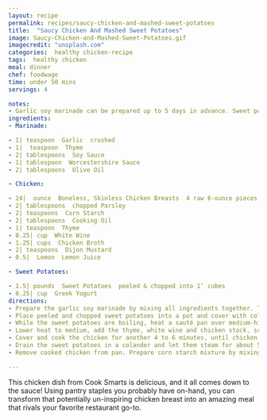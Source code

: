 ```yaml
---
layout: recipe
permalink: recipes/saucy-chicken-and-mashed-sweet-potatoes
title:  "Saucy Chicken And Mashed Sweet Potatoes"
image: Saucy-Chicken-and-Mashed-Sweet-Potatoes.gif
imagecredit: "unsplash.com"
categories:  healthy chicken-recipe
tags:  healthy chicken
meal: dinner
chef: foodwage
time: under 50 mins
servings: 4

notes:
- Garlic soy marinade can be prepared up to 5 days in advance. Sweet potatoes can be peeled and chopped up to 3 days in advance. Marinating the chicken can be done up to 2 days in advance.
ingredients:
- Marinade:

- 1| teaspoon  Garlic  crushed
- 1|  teaspoon  Thyme
- 2| tablespoons  Soy Sauce
- 1| tablespoon  Worcestershire Sauce
- 2| tablespoons  Olive Oil

- Chicken:

- 24|  ounce  Boneless, Skinless Chicken Breasts  4 raw 6-ounce pieces
- 2| tablespoons  chopped Parsley
- 2| teaspoons  Corn Starch
- 2| tablespoons  Cooking Oil
- 1| teaspoon  Thyme
- 0.25| cup  White Wine
- 1.25| cups  Chicken Broth
- 2| teaspoons  Dijon Mustard
- 0.5|  Lemon  Lemon Juice

- Sweet Potatoes:

- 1.5| pounds  Sweet Potatoes  peeled & chopped into 1″ cubes
- 0.25| cup  Greek Yogurt
directions:
- Prepare the garlic soy marinade by mixing all ingredients together. Tenderize chicken with a fork and marinate in the garlic soy marinade for at least 30 min, ideally overnight.
- Place peeled and chopped sweet potatoes into a pot and cover with cold water by about an inch. Bring to a boil and simmer until you can easily insert a knife through the potatoes, about 6 to 10 minutes.
- While the sweet potatoes are boiling, heat a sauté pan over medium-high heat. Add cooking oil. Once oil is heated, add chicken. Sear on both sides for 3 minutes.
- Lower heat to medium, add the thyme, white wine and chicken stock, scraping up any brown bits that may have formed on the pan. There will be some steaming, so be careful!
- Cover and cook the chicken for another 4 to 6 minutes, until chicken has reached an internal temperature of 165 degrees.
- Drain the sweet potatoes in a colander and let them steam for about 5 minutes to allow some moisture to evaporate. Mash sweet potatoes with Greek yogurt, starting with less and adding more as needed. Season to taste with salt.
- Remove cooked chicken from pan. Prepare corn starch mixture by mixing 2 teaspoons corn starch with 2 tablespoons cold water. Add mustard and corn starch mixture to the pan, bring to a simmer and let sauce cook until it’s thickened. Turn off heat, add lemon juice and chopped parsley. Season with salt and pepper to taste, and pour sauce over the chicken.

---
```


This chicken dish from Cook Smarts is delicious, and it all comes down to the sauce! Using pantry staples you probably have on-hand, you can transform that potentially un-inspiring chicken breast into an amazing meal that rivals your favorite restaurant go-to.